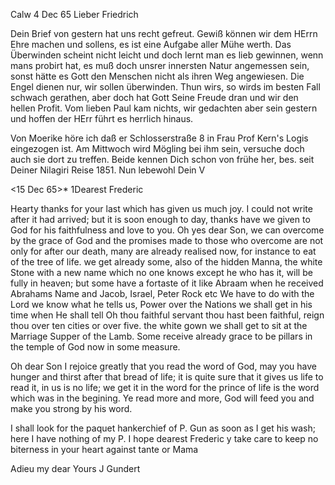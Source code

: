 Calw 4 Dec 65
Lieber Friedrich

Dein Brief von gestern hat uns recht gefreut. Gewiß können wir dem HErrn Ehre machen und sollens, es ist eine Aufgabe aller Mühe werth. Das Überwinden scheint nicht leicht und doch lernt man es lieb gewinnen, wenn mans probirt hat, es muß doch unsrer innersten Natur angemessen sein, sonst hätte es Gott den Menschen nicht als ihren Weg angewiesen. Die Engel dienen nur, wir sollen überwinden. Thun wirs, so wirds im besten Fall schwach gerathen, aber doch hat Gott Seine Freude dran und wir den hellen Profit. 
Vom lieben Paul kam nichts, wir gedachten aber sein gestern und hoffen der HErr führt es herrlich hinaus.

Von Moerike höre ich daß er Schlosserstraße 8 in Frau Prof Kern's Logis eingezogen ist. Am Mittwoch wird Mögling bei ihm sein, versuche doch auch sie dort zu treffen. Beide kennen Dich schon von frühe her, bes. seit Deiner Nilagiri Reise 1851. Nun lebewohl
 Dein V



 <15 Dec 65>*
1Dearest Frederic

Hearty thanks for your last which has given us much joy. I could not write after it had arrived; but it is soon enough to day, thanks have we given to God for his faithfulness and love to you. Oh yes dear Son, we can overcome by the grace of God and the promises made to those who overcome are not only for after our death, many are already realised now, for instance to eat of the tree of life. we get already some, also of the hidden Manna, the white Stone with a new name which no one knows except he who has it, will be fully in heaven; but some have a fortaste of it like Abraam when he received Abrahams Name and Jacob, Israel, Peter Rock etc We have to do with the Lord we know what he tells us, Power over the Nations we shall get in his time when He shall tell Oh thou faithful servant thou hast been faithful, reign thou over ten cities or over five. the white gown we shall get to sit at the Marriage Supper of the Lamb. Some receive already grace to be pillars in the temple of God now in some measure.

Oh dear Son I rejoice greatly that you read the word of God, may you have hunger and thirst after that bread of life; it is quite sure that it gives us life to read it, in us is no life; we get it in the word for the prince of life is the word which was in the begining. Ye read more and more, God will feed you and make you strong by his word.

I shall look for the paquet hankerchief of P. Gun as soon as I get his wash; here I have nothing of my P. I hope dearest Frederic y take care to keep no biterness in your heart against tante or Mama

 Adieu my dear
 Yours J Gundert
